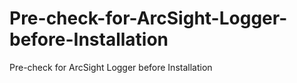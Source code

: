 # Pre-check-for-ArcSight-Logger-before-Installation
Pre-check for ArcSight Logger before Installation
